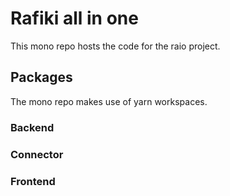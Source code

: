 # Rafiki all in one

This mono repo hosts the code for the raio project.

## Packages

The mono repo makes use of yarn workspaces.

### Backend

### Connector

### Frontend
